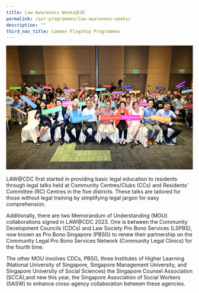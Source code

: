 ```yaml
---
title: Law Awareness Weeks@CDC
permalink: /our-programmes/law-awareness-weeks/
description: ""
third_nav_title: Common Flagship Programmes
---
```

![group photo](/images/photo%202.JPG)

LAW@CDC first started in providing basic legal education to residents through legal talks held at Community Centres/Clubs (CCs) and Residents’ Committee (RC) Centres in the five districts. These talks are tailored for those without legal training by simplifying legal jargon for easy comprehension.

Additionally, there are two Memorandum of Understanding (MOU) collaborations signed in LAW@CDC 2023. One is between the Community Development Councils (CDCs) and Law Society Pro Bono Services (LSPBS), now known as Pro Bono Singapore (PBSG) to renew their partnership on the Community Legal Pro Bono Services Network (Community Legal Clinics) for the fourth time. 

The other MOU involves CDCs, PBSG, three Institutes of Higher Learning (National University of Singapore, Singapore Management University, and Singapore University of Social Sciences) the Singapore Counsel Association (SCCA),and new this year, the Singapore Association of Social Workers (SASW) to enhance cross-agency collaboration between these agencies. 

<style>
 .youtubecontainer {
    position: relative;
    width: 100%;
    height: 0;
    padding-bottom: 56.25%;
}
.youtubevideo {
    position: absolute;
    top: 0;
    left: 0;
    width: 100%;
    height: 100%;
}
</style>
	

<div class="youtubecontainer">
</div>